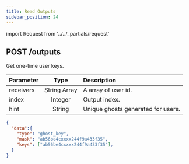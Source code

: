 ```yaml
---
title: Read Outputs
sidebar_position: 24
---
```


import Request from '../../_partials/request'

## POST /outputs

Get one-time user keys.

| Parameter | Type | Description |
| :----- | :----: | :---- |
| receivers | String Array | A array of user id. |
| index | Integer | Output index. |
| hint | String | Unique ghosts generated for users. |

<Request title="Read outputs" isPublic url="/outputs" />

```json title="Response"
{
  "data":{
    "type": "ghost_key",
    "mask": "ab56be4cxxxx244f9a433f35",
    "keys": ["ab56be4cxxxx244f9a433f35"],
  }
}
```
